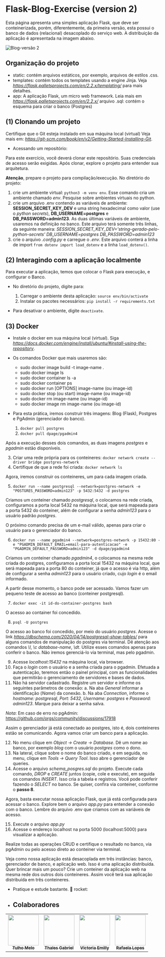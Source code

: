 # Flask-Blog-Exercise (version 2)

Esta página apresenta uma simples aplicação Flask, que deve ser conteinerizada, porém, diferentemente, da primeira versão, esta possui o banco de dados (relacional) desacoplado do serviço web. A distribuição da aplicação é apresentada na imagem abaixo.

![Blog-versão 2](./static/arquitetura_blogv2.png)

## Organização do projeto

* static: contém arquivos estáticos, por exemplo, arquivos de estilos .css.
* templates: contém todos os templates usando a engine Jinja. Veja *https://flask.palletsprojects.com/en/2.2.x/templating/* para mais detalhes.
* app: A aplicação Flask, um micro web framework. Leia mais em *https://flask.palletsprojects.com/en/2.2.x/* arquivo .sql: contém o esquema para criar o banco (Postgres)

## (1) Clonando um projeto

Certifique que o Git esteja instalado em sua máquina local (virtual) Veja mais em: *https://git-scm.com/book/en/v2/Getting-Started-Installing-Git*. 

* Acessando um repositório:

Para este exercício, você deverá clonar este repositório. Suas credenciais de acesso serão exigidas. Após clonar, explore o projeto para entender sua arquitetura.

**Atenção**, prepare o projeto para compilação/execução. No diretório do projeto:

1. crie um ambiente virtual: `python3 -m venv env`. Esse comando cria um ambiente chamado *env*. Pesquise sobre ambientes virtuais no python.
2. crie um arquivo .env contendo as variáveis de ambiente: **SESSION_SECRET_KEY_DEV** e uma string hexadecimal como valor (use o *python secrets*), **DB_USERNAME=postgres** e **DB_PASSWORD=admin123**. As duas últimas variáveis de ambiente, usaremos na definição no banco. Este arquivo terá somente três linhas, da seguinte maneira: *SESSION_SECRET_KEY_DEV='string-gerada-pelo-python-secrets'*
*DB_USERNAME=postgres*
*DB_PASSWORD=admin123*
3. crie o arquivo *.config.py* e carregue o *.env*. Este arquivo conterá a linha de import `from dotenv import load_dotenv` e a linha `load_dotenv()`.

## (2) Interagindo com a aplicação localmente

Para executar a aplicação, temos que colocar o Flask para execução, e configurar o Banco.

- No diretório do projeto, digite para:
   1. Carregar o ambiente desta aplicação: `source env/bin/activate`
   2. Instalar os pacotes necessários: `pip install -r requirements.txt`

- Para desativar o ambiente, digite `deactivate`.

## (3) Docker

- Instale o docker em sua máquina local (virtual). Siga *https://docs.docker.com/engine/install/ubuntu/#install-using-the-repository*.

- Os comandos Docker que mais usaremos são:
   - sudo docker image build -t image-name .
   - sudo docker image ls
   - sudo docker container ls -a
   - sudo docker container ps
   - sudo docker run [OPTIONS] image-name (ou image-id)
   - sudo docker stop (ou start) image-name (ou image-id)
   - sudo docker rm image-name (ou image-id)
   - sudo docker image rm image-name (ou image-id)

- Para esta prática, iremos construir três imagens: Blog (Flask), Postgres e PgAdmin (gerenciador do banco).

   1. `docker pull postgres`
   2. `docker pull dpage/pgadmin4`

Após a execução desses dois comandos, as duas imagens *postgres* e *pgadmin* estão disponíveis. 

   3. Criar uma rede própria para os conteineres: `docker network create --driver bridge postgres-network`
   4. Certifique de que a rede foi criada: `docker network ls`

Agora, iremos construir os conteineres, um para cada imagem criada.

   5. `docker run --name postgresql --network=postgres-network -e "POSTGRES_PASSWORD=admin123" -p 5432:5432 -d postgres`

Criamos um conteiner chamado *postgresql*, o colocamos na rede criada, configuramos a porta local 5432 na máquina local, que será mapeada para a porta 5432 do conteiner, além de configurar a senha *admin123* para o usuário padrão *postgres*.

O próximo comando precisa de um e-mail válido, apenas para criar o usuário para o gerenciador do banco.

   6. `docker run --name pgadmin4 --network=postgres-network -p 15432:80 -e "PGADMIN_DEFAULT_EMAIL=email-para-autenticacao" -e "PGADMIN_DEFAULT_PASSWORD=admin123" -d dpage/pgadmin4`

Criamos um conteiner chamado *pgadmin4*, o colocamos na mesma rede criada do postgres, configuramos a porta local 15432 na máquina local, que será mapeada para a porta 80 do conteiner, já que o acesso é via http, além de configurar a senha *admin123* para o usuário criado, cujo *login* é o email informado.

A partir desse momento, o banco pode ser acessado. Vamos fazer um pequeno teste de acesso ao banco (conteiner postgresql).

   7. `docker exec -it id-do-container-postgres bash`

O acesso ao container foi concedido.

   8. `psql -U postgres`

O acesso ao banco foi concedido, por meio do usuário *postgres*. Acesse o link *https://dbschema.com/2020/04/14/postgresql-show-tables/* para alguns comandos de manipulação do postgres via terminal. Dê atenção aos comandos *\l*, *\c database-name*, *\dt*. Utilize esses comandos apenas para conferir o banco. Não iremos gerenciá-lo via terminal, mas pelo pgadmin. 

   9. Acesse *localhost:15432* na máquina local, via browser.
   10. Faça o *login* com o usuário e a senha criada para o pgadmin. Efetuada a autenticação, teremos então o painel principal, com as funcionalidades que permitirão o gerenciamento de servidores e bases de dados.
   11. Não há servidor cadastrado. Registre um servidor e informe os seguintes parâmetros de conexão: 
      a. Na aba *General* informar a identificação (*Name*) da conexão.
      b. Na aba *Connection*, informe o *hostname: postgresql*, *Port: 5432*, *Username: postgres* e *Password: admin123*. Marque para deixar a senha salva.
      
*Nota*: Em caso de erro no pgAdmin: https://github.com/orgs/community/discussions/17918

Assim o gerenciador já está conectado ao postgres, isto é, dois conteineres estão se comunicando. Agora vamos criar um banco para a aplicação.

   12. No menu clique em *Object -> Create -> Database*. Dê um nome ao banco, por exemplo *blog* com o usuário *postgres* como o dono.
   13. Na lateral, clique sobre o nome do banco criado, e em seguida, no menu, clique em *Tools -> Query Tool*. Isso abre o gerenciador de queries.
   14. Acesse o arquivo *schema_posgres.sql* do projeto. Execute cada comando, *DROP* e *CREATE* juntos (copie, cole e execute), em seguida os comandos *INSERT*. Isso cria a tabela e registros. Você pode conferir fazendo o *SELECT* no banco. Se quiser, confira via conteiner, conforme o **passo 8**.

Agora, basta executar nossa aplicação Flask, que já está configurada para acessar o banco. Explore bem o arquivo *app.py* para entender a conexão com o banco. Lembre do arquivo .env que criamos com as variáveis de acesso.

   15. Execute o arquivo *app.py*
   16. Acesse o endereço localhost na porta 5000 (localhost:5000) para visualizar a aplicação.

Realize todas as operações CRUD e certifique o resultado no banco, via pgAdmin ou pelo acesso direto ao conteiner via terminal.

Veja como nossa aplicação está desacoplada em três instâncias: banco, gerenciador de banco, e aplicação web. Isso é uma aplicação distribuída. Quer brincar mais um pouco? Crie um conteiner da aplicação web na mesma rede dos outros dois conteineres. Assim você terá sua aplicação distribuída em três conteineres. 

- Pratique e estude bastante. :rocket: rocket:

- ## Colaboradores
<!-- ALL-CONTRIBUTORS-LIST:START - Do not remove or modify this section -->
<!-- prettier-ignore-start -->
<!-- markdownlint-disable -->
<table>
  <tr>
    <td align="center"><a href="https://github.com/tulhomelo"><img src="https://avatars.githubusercontent.com/u/5217328?v=4" width="100px;" alt=""/><br /><sub><b>Tulho Melo</b></sub></td>
    <td align="center"><a href="https://github.com/thalesgfelix"><img src="https://avatars.githubusercontent.com/u/90735076?s=400&u=61057541b0015aa3c793d7c069540724c23b73d0&v=4" width="100px;" alt=""/><br /><sub><b>Thales Gabriel</b></sub></td>
    <td align="center"><a href="https://github.com/victoriaemilly"><img src="https://avatars.githubusercontent.com/u/89431047?v=4" width="100px;" alt=""/><br /><sub><b>Victoria Emilly</b></sub></td>
    <td align="center"><a href="https://github.com/rafaelalopesz"><img src="https://avatars.githubusercontent.com/u/89741721?v=4" width="100px;" alt=""/><br /><sub><b>Rafaela Lopes</b></sub></td>
